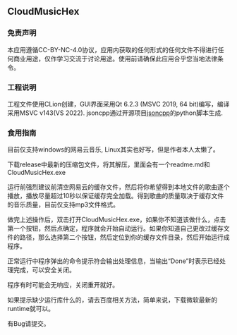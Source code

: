## CloudMusicHex

### 免责声明

本应用遵循CC-BY-NC-4.0协议，应用内获取的任何形式的任何文件不得进行任何商业用途，仅作学习交流于讨论用途。使用前请确保此应用合乎您当地法律条令。

### 工程说明

工程文件使用CLion创建，GUI界面采用Qt 6.2.3 (MSVC 2019, 64 bit)编写，编译采用MSVC v143(VS 2022). jsoncpp通过开源项目<a href="[Search · jsoncpp (github.com)](https://github.com/search?q=jsoncpp)">jsoncpp</a>的python脚本生成.

### 食用指南

目前仅支持windows的网易云音乐, Linux其实也好写，但是作者本人太懒了。

下载release中最新的压缩包文件，将其解压，里面会有一个readme.md和CloudMusicHex.exe

运行前强烈建议前清空网易云的缓存文件，然后将你希望得到本地文件的歌曲逐个播放，播放尽量超过10秒以保证缓存完全加载。得到歌曲的质量取决于缓存文件的音乐质量，目前仅支持mp3文件格式。

做完上述操作后，双击打开CloudMusicHex.exe，如果你不知道该做什么，点击第一个按钮，然后点确定，程序就会开始自动运行。如果你知道自己更改过缓存文件的路径，那么选择第二个按钮，然后定位到你的缓存文件目录，然后开始运行成程序。

正常运行中程序弹出的命令提示符会输出处理信息，当输出“Done”时表示已经处理完成，可以安全关闭。

程序有时可能会无响应，关闭重开就好。

如果提示缺少运行库什么的，请去百度相关方法，简单来说，下载微软最新的runtime就可以。

有Bug请提交。
